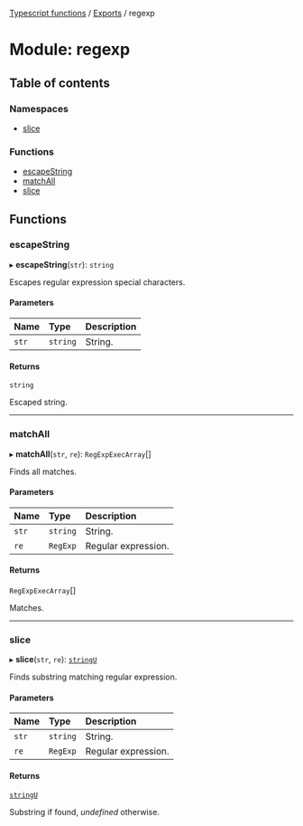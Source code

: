 [Typescript functions](../index.md) / [Exports](../modules.md) / regexp

# Module: regexp

## Table of contents

### Namespaces

- [slice](regexp.slice.md)

### Functions

- [escapeString](regexp.md#escapestring)
- [matchAll](regexp.md#matchall)
- [slice](regexp.md#slice)

## Functions

### escapeString

▸ **escapeString**(`str`): `string`

Escapes regular expression special characters.

#### Parameters

| Name | Type | Description |
| :------ | :------ | :------ |
| `str` | `string` | String. |

#### Returns

`string`

Escaped string.

___

### matchAll

▸ **matchAll**(`str`, `re`): `RegExpExecArray`[]

Finds all matches.

#### Parameters

| Name | Type | Description |
| :------ | :------ | :------ |
| `str` | `string` | String. |
| `re` | `RegExp` | Regular expression. |

#### Returns

`RegExpExecArray`[]

Matches.

___

### slice

▸ **slice**(`str`, `re`): [`stringU`](types_core.md#stringu)

Finds substring matching regular expression.

#### Parameters

| Name | Type | Description |
| :------ | :------ | :------ |
| `str` | `string` | String. |
| `re` | `RegExp` | Regular expression. |

#### Returns

[`stringU`](types_core.md#stringu)

Substring if found, _undefined_ otherwise.
